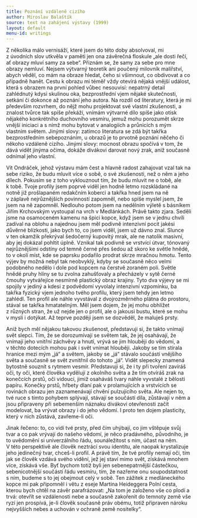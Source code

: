 ```yaml
---
title: Poznání vzdáleně cizího
author: Miroslav Balaštík
source: text na zahájení výstavy (1999)
layout: default
menu-id: writings
---
```


Z několika málo vernisáží, které jsem do této doby absolvoval, mi z úvodních slov utkvěla v paměti jen ona závěrečná floskule „ale dosti řečí, ať obrazy mluví samy za sebe“. Přiznám se, že samy za sebe pro mne obrazy nemluví. Nejsem výtvarný teoretik ani poučený milovník malířství, abych věděl, co mám na obraze hledat, čeho si všimnout, co obdivovat a co případně hanět. Cestu k obrazu mi téměř vždy otevírá nějaká vnější událost, která s obrazem na první pohled vůbec nesouvisí: nepatrný detail zahlédnutý kdysi skulinou oka, bezprostřední vjem nějaké skutečnosti, setkání či dokonce až poznání jeho autora. Na rozdíl od literatury, která je mi především rozvrhem, do nějž mohu projektovat své vlastní zkušenosti, a znalost tvůrce tak spíše překáží, vnímám výtvarné dílo spíše jako otisk nějakého konkrétního duchovního vesmíru, jemuž mohu porozumět skrze vnější iniciaci a s nímž mohu bytovat v analogiích a průnicích s mým vlastním světem. Jinými slovy: zatímco literatura se zdá být takřka bezprostředním sebepoznáním, u obrazů je to prvotně poznání něčeho či někoho vzdáleně cizího. Jinými slovy: mocnost obrazu spočívá v tom, že dává vidět jinýma očima, dokáže divákovi darovat nový zrak, aniž současně odnímal jeho vlastní.

Vít Ondráček, jehož výstavu mám čest a hlavně radost zahajovat vzal tak na sebe riziko, že budu mluvit více o sobě, o své zkušenosti, než o něm a jeho dílech. Pokusím se z toho vyklouznout tím, že budu mluvit ne o tobě, ale k tobě. Tvoje profily jsem poprvé viděl jen hodně letmo rozskládané na notně již prošlapaném redakčním koberci a takřka hned jsem na ně v záplavě nejrůznějších povinností zapomněl, nebo spíše myslel jsem, že jsem na ně zapomněl. Nedlouho potom jsem na nedělním výletě s básníkem Jiřím Krchovským vystoupal na vrch v Medlánkách. Právě takto zjara. Seděli jsme na osamoceném kamenu na špici kopce, když jsem se v jednu chvíli zadíval na oblohu a najednou jsem měl podivně intenzivní pocit jakési důvěrné blízkosti, jako bych to, co jsem viděl, jsem už dávno znal. Slunce v ten okamžik překrýval šedočerný kupovitý mrak, ale ne natolik masivní, aby jej dokázal pohltit úplně. Vznikal tak podivně se vrstvící útvar, tónovaný nejrůznějšími odstíny od temně černé přes šedou až skoro ke světle hnědé, to v okolí míst, kde se paprsku podařilo prodrat skrze mračnou hmotu. Tento výjev by možná nebyl tak neobvyklý, kdyby se současně něco velmi podobného nedělo i dole pod kopcem na čerstvě zoraném poli. Světle hnědé pruhy hlíny se tu zvolna zahušťovaly a přecházely v sytě černé čmouhy vytvářejíce nesmírně plastický obraz krajiny. Tyto dva výjevy se mi spojily v jediný a kdesi z podvědomí vyvolaly intenzivní vzpomínku, ba takřka fyzický vjem jednoho tvého profilu, který jsem tehdy jen letmo zahlédl. Ten profil ale náhle vyvstával z dvojrozměrného plátna do prostoru, stával se takřka hmatatelným. Měl jsem dojem, že jej mohu obhlížet z různých stran, že už nejde jen o profil, ale o jakousi bustu, které se mohu v mysli i dotýkat. Až teprve později jsem se dozvěděl, že maluješ prsty.

Aniž bych měl nějakou takovou zkušenost, představuji si, že takto vnímají svět slepci. Tím, že se dorozumívají se světem tak, že jej osahávají, že vnímají jeho vnitřní záchvěvy a hnutí, vrývá se jim hlouběji do vědomí, a v těchto dotecích mohou pak i svět vnímat hlouběji. Jakoby se tím stírala hranice mezi mým „já“ a světem, jakoby se „já“ stávalo součástí vnějšího světa a současně se svět zvnitřnil do tohoto „já“. Vidět slepecky znamená bytostně souznít s rytmem vesmír. Představuji si, že i ty při tvoření zavíráš oči, ty oči, které člověka vydělují z okolního světa a že tím otvíráš zrak na konečcích prstů, oči vidoucí, jimiž osaháváš tvary náhle vyvstalé z bělosti papíru. Konečky prstů, hřbety dlaní pak v prolamujících a vrstvících se rovinách obrazu jen zaznamenávají chvění pulzujícího světa. Ale nejen to, tvé ruce s tímto pohybem splývají, stávají se součástí díla, zůstávají v něm a jsou připraveny při sebemenším náznaku divákovi otevřenosti začít  modelovat, ba vrývat obrazy i do jeho vědomí. I proto ten dojem plasticity, který v nich zůstává, zavřeme-li oči.

Jinak řečeno: to, co vidí tvé prsty, před čím uhýbají, co jim vštěpuje svůj tvar a co pak vrývají do našeho vědomí, je něco pradávného, původního, je to uvědomění si univerzálního řádu, sounáležitost s ním, účast na něm. V této perspektivě ale člověk neztrácí svou identitu, ale naopak krystalizuje jeho jedinečný tvar, chceš-li profil. A právě tím, že tvé profily nemají oči, tím jak se člověk vzdává svého vidění, jež jej staví mimo svět, získává mnohem více, získává vše. Byť bychom totiž byli jen sebenepatrnější částečkou, sebenicotnější součástí řádu vesmíru, tím, že nazřeme onu soupodstatnost s ním, budeme s to jej obejmout celý v sobě. Ten zážitek z medláneckého kopce mi pak připomněl i větu z eseje Martina Heideggera Polní cesta, kterou bych chtěl na závěr parafrázovat: „Na tom je založeno vše co plodí a trvá: otevřít se vzdálenosti nebe a současně zakořenit do temnoty země vše ryzí jen prospívá, je-li člověk současně práv obému, totiž připraven nároku nejvyšších nebes a uchován v ochraně země nositelky“.
